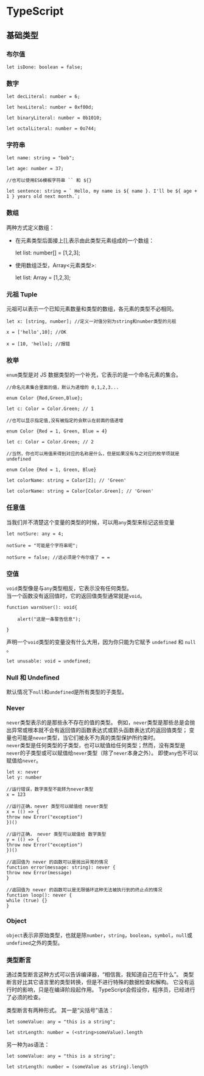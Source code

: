 # TypeScript

## 基础类型

### 布尔值

    let isDone: boolean = false;

### 数字

    let decLiteral: number = 6;

    let hexLiteral: number = 0xf00d;

    let binaryLiteral: number = 0b1010;

    let octalLiteral: number = 0o744;

### 字符串

    let name: string = "bob";

    let age: number = 37;

    //也可以使用ES6模板字符串 `` 和 ${}

    let sentence: string = ` Hello, my name is ${ name }. I'll be ${ age + 1 } years old next month.`;

### 数组

两种方式定义数组：

- 在元素类型后面接上[],表示由此类型元素组成的一个数组：

  let list: number[] = [1,2,3];

* 使用数组泛型，Array<元素类型>:

  let list: Array<number> = [1,2,3];

### 元祖 Tuple

元祖可以表示一个已知元素数量和类型的数组，各元素的类型不必相同。

    let x: [string, number]; //定义一对值分别为string和number类型的元祖

    x = ['hello',10]; //OK

    x = [10, 'hello]; //报错

### 枚举

`enum`类型是对 JS 数据类型的一个补充，它表示的是一个命名元素的集合。

    //命名元素集合里面的值，默认为递增的 0,1,2,3...

    enum Color {Red,Green,Blue};

    let c: Color = Color.Green; // 1

    //也可以显示指定值,没有被指定的会默认在前面的值递增

    enum Color {Red = 1, Green, Blue = 4}

    let c: Color = Color.Green; // 2

    //当然，你也可以用值来得到对应的名称是什么，但是如果没有与之对应的枚举项就是 undefined

    enum Coloe {Red = 1, Green, Blue}

    let colorName: string = Color[2]; // 'Green'

    let colorName: string = Color[Color.Green]; // 'Green'

### 任意值

当我们并不清楚这个变量的类型的时候，可以用`any`类型来标记这些变量

    let notSure: any = 4;

    notSure = "可能是个字符串呢";

    notSure = false; //这必须是个布尔值了 = =

### 空值 

`void`类型像是与`any`类型相反，它表示没有任何类型。  
当一个函数没有返回值时，它的返回值类型通常就是`void`。

    function warnUser(): void{

        alert("这是一条警告信息");
        
    }
声明一个`void`类型的变量没有什么大用，因为你只能为它赋予 `undefined` 和 `null` 。

    let unusable: void = undefined;

### Null 和 Undefined

默认情况下`null`和`undefined`是所有类型的子类型。

### Never 

`never`类型表示的是那些永不存在的值的类型。 例如，`never`类型是那些总是会抛出异常或根本就不会有返回值的函数表达式或箭头函数表达式的返回值类型； 变量也可能是`never`类型，当它们被永不为真的类型保护所约束时。  
`never`类型是任何类型的子类型，也可以赋值给任何类型；然而，没有类型是`never`的子类型或可以赋值给`never`类型（除了`never`本身之外）。 即使`any`也不可以赋值给`never`。

    let x: never
    let y: number

    //运行错误，数字类型不能转为never类型
    x = 123

    //运行正确，never 类型可以赋值给 never类型
    x = (() => {
    throw new Error("exception")
    })()

    //运行正确， never 类型可以赋值给 数字类型
    y = (() => {
    throw new Error("exception")
    })()

    //返回值为 never 的函数可以是抛出异常的情况
    function error(message: string): never {
    throw new Error(message)
    }

    //返回值为 never 的函数可以是无限循环这种无法被执行到的终止点的情况
    function loop(): never {
    while (true) {}
    }

### Object

`object`表示非原始类型，也就是除`number`，`string`，`boolean`，`symbol`，`null`或`undefined`之外的类型。

### 类型断言

通过类型断言这种方式可以告诉编译器，“相信我，我知道自己在干什么”。 类型断言好比其它语言里的类型转换，但是不进行特殊的数据检查和解构。 它没有运行时的影响，只是在编译阶段起作用。 TypeScript会假设你，程序员，已经进行了必须的检查。

类型断言有两种形式。 其一是“尖括号”语法：

    let someValue: any = "this is a string";

    let strLength: number = (<string>someValue).length

另一种为as语法：

    let someValue: any = "this is a string";

    let strLength: number = (someValue as string).length